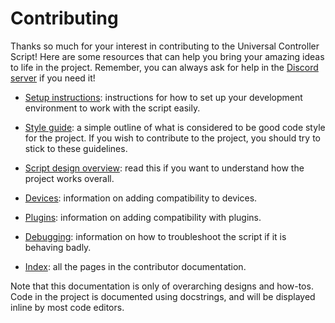 
# Contributing

Thanks so much for your interest in contributing to the Universal Controller
Script! Here are some resources that can help you bring your amazing ideas to
life in the project. Remember, you can always ask for help in the
[Discord server](https://discord.gg/6vpfJUF) if you need it!

* [Setup instructions](setup.md): instructions for how to set up your
  development environment to work with the script easily.

* [Style guide](style.md): a simple outline of what is considered to be good
  code style for the project. If you wish to contribute to the project, you
  should try to stick to these guidelines.

* [Script design overview](overview.md): read this if you want to understand
  how the project works overall.

* [Devices](devices/README.md): information on adding compatibility to devices.

* [Plugins](plugins/README.md): information on adding compatibility with
  plugins.

* [Debugging](debugging/README.md): information on how to troubleshoot the
  script if it is behaving badly.

* [Index](index.md): all the pages in the contributor documentation.

Note that this documentation is only of overarching designs and how-tos. Code
in the project is documented using docstrings, and will be displayed inline by
most code editors.
